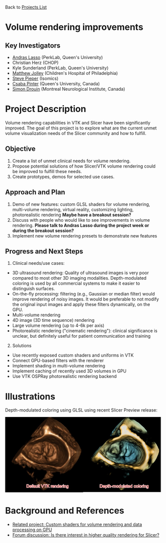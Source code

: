 Back to [Projects List](../../README.md#ProjectsList)

# Volume rendering improvements

## Key Investigators

- [Andras Lasso](http://perk.cs.queensu.ca/users/lasso) (PerkLab, Queen's University)
- Christian Herz (CHOP)
- Kyle Sunderland (PerkLab, Queen's University)
- [Matthew Jolley](http://www.chop.edu/doctors/jolley-matthew-a) (Children's Hospital of Philadelphia)
- [Steve Pieper](http://www.spl.harvard.edu/pages/People/pieper) (Isomics)
- [Csaba Pinter](http://perk.cs.queensu.ca/users/pinter) (Queen's University, Canada)
- [Simon Drouin](http://nist.mni.mcgill.ca/?page_id=369) (Montreal Neurological Institute, Canada) 

# Project Description

Volume rendering capabilities in VTK and Slicer have been significantly improved. The goal of this project is to explore what are the current unmet volume visualization needs of the Slicer community and how to fulfill.

## Objective

1. Create a list of unmet clinical needs for volume rendering.
1. Propose potential solutions of how Slicer/VTK volume rendering could be improved to fulfill these needs.
1. Create prototypes, demos for selected use cases.

## Approach and Plan

1. Demo of new features: custom GLSL shaders for volume rendering, multi-volume rendering, virtual reality, customizing lighting, photorealistic rendering **Maybe have a breakout session?**
1. Discuss with people who would like to see improvements in volume rendering. **Please talk to Andras Lasso during the project week or during the breakout session?**
1. Implement new volume rendering presets to demonstrate new features

## Progress and Next Steps

1. Clinical needs/use cases:
- 3D ultrasound rendering: Quality of ultrasound images is very poor compared to most other 3D imaging modalities. Depth-modulated coloring is used by all commercial systems to make it easier to distinguish surfaces.
- On-the-fly processing: filtering (e.g., Gaussian or median filter) would improve rendering of noisy images. It would be preferable to not modify the original input images and apply these filters dynamically, on the GPU.
- Multi-volume rendering
- 4D image (3D time sequence) rendering
- Large volume rendering (up to 4-6k per axis)
- Photorealistic rendering ("cinematic rendering"): clinical significance is unclear, but definitely useful for patient communication and training

2. Solutions

- Use recently exposed custom shaders and uniforms in VTK
- Connect GPU-based filters with the renderer
- Implement shading in multi-volume rendering
- Implement caching of recently used 3D volumes in GPU
- Use VTK OSPRay photorealistic rendering backend

# Illustrations

Depth-modulated coloring using GLSL using recent Slicer Preview release:

![Depth modulated coloring](DepthModulatedColoring.jpg)

<!-- Add pictures and links to videos that demonstrate what has been accomplished.
![Some more images](Example2.jpg)
-->

# Background and References

<!-- If you developed any software, include link to the source code repository. If possible, also add links to sample data, and to any relevant publications. -->

- [Related project: Custom shaders for volume rendering and data processing on GPU](../GLSLShaders/README.md)
- [Forum discussion: Is there interest in higher quality rendering for Slicer?](https://discourse.slicer.org/t/is-there-interest-in-higher-quality-rendering-for-slicer/6862)
